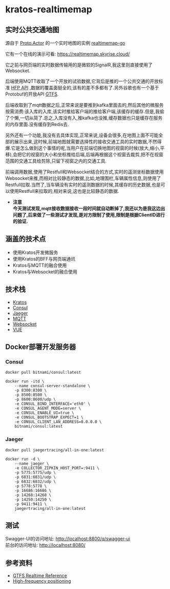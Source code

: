 # kratos-realtimemap

## 实时公共交通地图

源自于 [Proto.Actor](https://proto.actor/) 的一个实时地图的实例 [realtimemap-go](https://github.com/asynkron/realtimemap-go.git)

它有一个在线的演示可看: <https://realtimemap.skyrise.cloud/>

它之前与网页端的实时数据传输用的是微软的SignalR,我这里则直接使用了Websocket.

后端使用MQTT收取了一个开放的试验数据,它背后是推的一个公共交通的开放标准 [HFP API](https://digitransit.fi/en/developers/apis/4-realtime-api/vehicle-positions/) ,数据的覆盖面挺全的,该有的差不多都有了.另外谷歌也有一个基于Protobuf的开放API [GTFS](https://developers.google.com/transit/gtfs-realtime/reference).

后端收取到了mqtt数据之后,正常来说是要推到kafka里面去的,然后其他的微服务按需消费:该入库的入库,该实时推给客户端的推给客户端,该缓存的缓存.但是,我偷了个懒,一切从简了.总之,入库没有入,推kafka也没推,缓存数据也只是缓存在服务的内存里面.没有缓存到Redis去.

另外还有一个功能,我没有去具体实现,正常来说,设备会很多,在地图上面不可能全部的展示出来,这时候,前端地图就需要选择性的接收交通工具的实时数据,不然得爆.它是怎么做到这个事情的呢,当用户在前端切换地图的视窗的时候(放大,缩小,平移),会把它的视窗的大小和坐标推给后端,后端再根据这个视窗去裁剪,把不在视窗范围的交通工具给剪除,只留下视窗之内的交通工具.

前端调用数据,使用了Restfull和Websocket结合的方式,实时的遥测坐标数据使用Websocket来推,而相对比较静态的数据,比如,地理围栏,车辆属性信息,则使用了Restfull拉取.当然了,当车辆没有实时的遥测数据的时候,其缓存的历史数据,也是可以使用Restfull来拉取的,相对来说,这也是比较静态的数据.

- **注意**  
**今天测试发现,mqtt接收数据接收一段时间就自动断掉了,我还以为是我这边出问题了,后来做了一些测试才发现,是对方限制了使用,限制是根据ClientID进行的验证.**

## 涵盖的技术点

- 使用Kratos开发微服务
- 使用Kratos的BFF与网页端通讯
- Kratos与MQTT的融合使用
- Kratos与Websocket的融合使用

## 技术栈

- [Kratos](https://go-kratos.dev/)
- [Consul](https://www.consul.io/)
- [Jaeger](https://www.jaegertracing.io/)
- [MQTT](https://mqtt.org/)
- [Websocket](https://entgo.io/)
- [VUE](https://vuejs.org/)

## Docker部署开发服务器

### Consul

```shell
docker pull bitnami/consul:latest

docker run -itd \
    --name consul-server-standalone \
    -p 8300:8300 \
    -p 8500:8500 \
    -p 8600:8600/udp \
    -e CONSUL_BIND_INTERFACE='eth0' \
    -e CONSUL_AGENT_MODE=server \
    -e CONSUL_ENABLE_UI=true \
    -e CONSUL_BOOTSTRAP_EXPECT=1 \
    -e CONSUL_CLIENT_LAN_ADDRESS=0.0.0.0 \
    bitnami/consul:latest
```

### Jaeger

```shell
docker pull jaegertracing/all-in-one:latest

docker run -d \
    --name jaeger \
    -e COLLECTOR_ZIPKIN_HOST_PORT=:9411 \
    -p 5775:5775/udp \
    -p 6831:6831/udp \
    -p 6832:6832/udp \
    -p 5778:5778 \
    -p 16686:16686 \
    -p 14268:14268 \
    -p 14250:14250 \
    -p 9411:9411 \
    jaegertracing/all-in-one:latest
```

## 测试

Swagger-UI的访问地址: <http://localhost:8800/q/swagger-ui>  
前台的访问地址: <http://localhost:8080/>

## 参考资料

- [GTFS Realtime Reference](https://developers.google.com/transit/gtfs-realtime/reference)
- [High-frequency positioning](https://digitransit.fi/en/developers/apis/4-realtime-api/vehicle-positions/)
